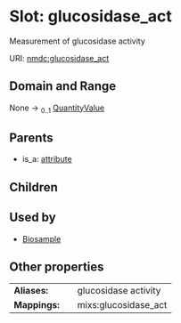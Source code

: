 
# Slot: glucosidase_act


Measurement of glucosidase activity

URI: [nmdc:glucosidase_act](https://microbiomedata/meta/glucosidase_act)


## Domain and Range

None &#8594;  <sub>0..1</sub> [QuantityValue](QuantityValue.md)

## Parents

 *  is_a: [attribute](attribute.md)

## Children


## Used by

 * [Biosample](Biosample.md)

## Other properties

|  |  |  |
| --- | --- | --- |
| **Aliases:** | | glucosidase activity |
| **Mappings:** | | mixs:glucosidase_act |

